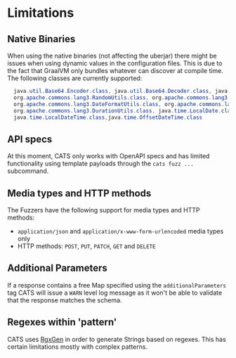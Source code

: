 # Limitations

## Native Binaries
When using the native binaries (not affecting the uberjar) there might be issues when using dynamic values in the configuration files.
This is due to the fact that GraalVM only bundles whatever can discover at compile time.
The following classes are currently supported:

```java
  java.util.Base64.Encoder.class, java.util.Base64.Decoder.class, java.util.Base64.class,
  org.apache.commons.lang3.RandomUtils.class, org.apache.commons.lang3.RandomStringUtils.class, 
  org.apache.commons.lang3.DateFormatUtils.class, org.apache.commons.lang3.DateUtils.class, 
  org.apache.commons.lang3.DurationUtils.class, java.time.LocalDate.class, 
  java.time.LocalDateTime.class,java.time.OffsetDateTime.class
```

## API specs
At this moment, CATS only works with OpenAPI specs and has limited functionality using template payloads through the `cats fuzz ...` subcommand.

## Media types and HTTP methods
The Fuzzers have the following support for media types and HTTP methods:
- `application/json` and `application/x-www-form-urlencoded` media types only
- HTTP methods: `POST`, `PUT`, `PATCH`, `GET` and `DELETE`

## Additional Parameters
If a response contains a free Map specified using the `additionalParameters` tag CATS will issue a `WARN` level log message as it won't be able to validate that the response matches the schema.

## Regexes within 'pattern'
CATS uses [RgxGen](https://github.com/curious-odd-man/RgxGen) in order to generate Strings based on regexes. This has certain limitations mostly with complex patterns.
